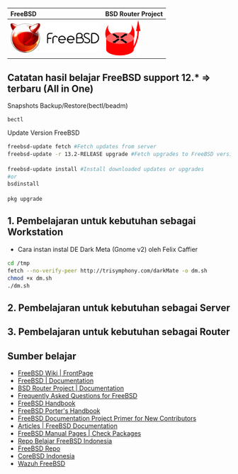 | FreeBSD     | BSD Router Project |
| :------------- | :------------- |
| <img src="./assets/images/logo.png" alt="FreeBSD Logo" style="width:200px;"/> | <img src="./assets/images/bsdrp.logo.128.png" alt="FreeBSD Logo" style="width:80px;"/> |


## Catatan hasil belajar FreeBSD support 12.* => terbaru (All in One)

Snapshots Backup/Restore(bectl/beadm)
```
bectl
```
Update Version FreeBSD
```sh tem
freebsd-update fetch #Fetch updates from server
freebsd-update -r 13.2-RELEASE upgrade #Fetch upgrades to FreeBSD version specified via -r option

freebsd-update install #Install downloaded updates or upgrades
#or
bsdinstall

pkg upgrade
```
## 1. Pembelajaran untuk kebutuhan sebagai Workstation
- Cara instan instal DE Dark Meta (Gnome v2) oleh Felix Caffier
```sh
cd /tmp
fetch --no-verify-peer http://trisymphony.com/darkMate -o dm.sh
chmod +x dm.sh
./dm.sh
```
##  2. Pembelajaran untuk kebutuhan sebagai Server
##  3. Pembelajaran untuk kebutuhan sebagai Router

## Sumber belajar
- [FreeBSD Wiki | FrontPage ](https://wiki.freebsd.org/)
- [FreeBSD | Documentation ](https://docs.freebsd.org/en/books/)
- [BSD Router Project | Documentation](https://bsdrp.net/documentation/end-users_docs)
- [Frequently Asked Questions for FreeBSD ](https://docs.freebsd.org/en/books/faq/)
- [FreeBSD Handbook ](https://docs.freebsd.org/en/books/handbook/)
- [FreeBSD Porter's Handbook ](https://docs.freebsd.org/en/books/porters-handbook/)
- [FreeBSD Documentation Project Primer for New Contributors ](https://docs.freebsd.org/en/books/fdp-primer/)
- [Articles | FreeBSD Documentation ](https://docs.freebsd.org/en/articles/)
- [FreeBSD Manual Pages | Check Packages ](https://www.freebsd.org/cgi/man.cgi)
- [Repo Belajar FreeBSD  Indonesia ](http://repo.belajarfreebsd.or.id/)
- [FreeBSD Repo ](http://ftp2.freebsd.org/)
- [CoreBSD Indonesia](http://www.corebsd.or.id/)
- [Wazuh FreeBSD](https://www.freebsd.org/status/report-2023-04-2023-06/wazuh/)
